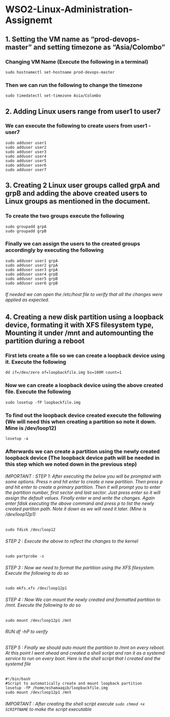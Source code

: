 # WSO2-Linux-Administration-Assignemt

## 1. Setting the VM name as “prod-devops-master” and setting timezone as “Asia/Colombo”

### Changing VM Name (Execute the following in a terminal)

```
sudo hostnamectl set-hostname prod-devops-master
```

### Then we can run the following to change the timezone

```
sudo timedatectl set-timezone Asia/Colombo
```

## 2. Adding Linux users range from user1 to user7

### We can execute the following to create users from user1 - user7

```
sudo adduser user1
sudo adduser user2
sudo adduser user3
sudo adduser user4
sudo adduser user5
sudo adduser user6
sudo adduser user7
```

## 3. Creating 2 Linux user groups called grpA and grpB and adding the above created users to Linux groups as mentioned in the document.

### To create the two groups execute the following

```
sudo groupadd grpA
sudo groupadd grpB
```

### Finally we can assign the users to the created groups accordingly by executing the following 

```
sudo adduser user1 grpA 
sudo adduser user2 grpA
sudo adduser user3 grpA 
sudo adduser user4 grpB 
sudo adduser user5 grpB
sudo adduser user6 grpB
```
###### If needed we can open the /etc/host file to verify that all the changes were applied as expected.

## 4. Creating a new disk partition using a loopback device, formating it with XFS filesystem type, Mounting it under /mnt and automounting the partition during a reboot

### First lets create a file so we can create a loopback device using it. Execute the following

```
dd if=/dev/zero of=loopbackfile.img bs=100M count=1
```

### Now we can create a loopback device using the above created file. Execute the following

```
sudo losetup -fP loopbackfile.img
```

### To find out the loopback device created execute the following (We will need this when creating a partition so note it down. Mine is /dev/loop12) 

```
losetup -a
```

### Afterwards we can create a partition using the newly created loopback device (The loopback device path will be needed in this step which we noted down in the previous step) 

###### IMPORTANT : STEP 1: After executing the below you will be prompted with some options. Press n and hit enter to create a new partition. Then press p and hit enter to create a primary partition. Then it will prompt you to enter the partition number, first sector and last sector. Just press enter so it will assign the default values. Finally enter w and write the changes. Again enter fdisk executing the above command and press p to list the newly created partiton path. Note it down as we will need it later. (Mine is /dev/loop12p1)

```
sudo fdisk /dev/loop12
```

###### STEP 2 : Execute the above to reflect the changes to the kernel

```
sudo partprobe -s
```

###### STEP 3 : Now we need to format the partition using the XFS filesystem. Execute the following to do so

```
sudo mkfs.xfs /dev/loop12p1
```

###### STEP 4 : Now We can mount the newly created and formatted partition to /mnt. Execute the following to do so

```
sudo mount /dev/loop12p1 /mnt
```
###### RUN df -hP to verify

###### STEP 5 : Finally we should auto mount the partition to /mnt on every reboot. At this point I went ahead and created a shell script and ran it as a systemd service to run on every boot. Here is the shell script that I created and the systemd file

```
#!/bin/bash
#Script to automatically create and mount loopback partition
losetup -fP /home/eshamaaqib/loopbackfile.img
sudo mount /dev/loop12p1 /mnt
```
###### IMPORTANT : After creating the shell script execute ```sudo chmod +x SCRIPTNAME``` to make the script executable








